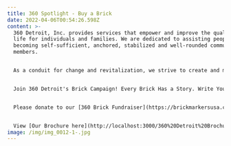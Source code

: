 ```yaml
---
title: 360 Spotlight - Buy a Brick
date: 2022-04-06T00:54:26.598Z
content: >-
  360 Detroit, Inc. provides services that empower and improve the quality of
  life for individuals and families. We are dedicated to assisting people in
  becoming self-sufficient, anchored, stabilized and well-rounded community
  members.


  As a conduit for change and revitalization, we strive to create and maintain viable, safe communities within Detroit.


  Join 360 Detroit's Brick Campaign! Every Brick Has a Story. Write Yours. Place a Brick Order TODAY!


  Please donate to our [360 Brick Fundraiser](https://brickmarkersusa.com/donors/360.html)![](/img/purchase-a-paver-flyer.pdf)


  View [Our Brochure here](http://localhost:3000/360%20Detroit%20Brochure.pdf)!
image: /img/img_0012-1-.jpg
---
```

